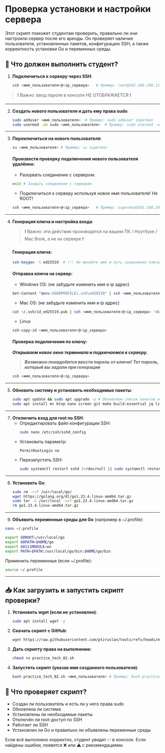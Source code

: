 # Проверка установки и настройки сервера

Этот скрипт поможет студентам проверить, правильно ли они настроили сервер после его аренды. Он проверяет наличие пользователя, установленных пакетов, конфигурацию SSH, а также корректность установки Go и переменных среды.

## 🔧 Что должен выполнить студент?

1. **Подключиться к серверу через SSH**:
   ```bash
   ssh <имя_пользователя>@<ip_сервера>   # Пример: root@192.168.208.11
   ```
  > ❗️ Важно: ввод пароля в консоли НЕ ОТОБРАЖАЕТСЯ ❗️
---   
2. **Создать нового пользователя и дать ему права sudo**:
   ```bash
   sudo adduser <имя_пользователя>  # Пример: sudo adduser superman
   sudo usermod -aG sudo <имя_пользователя>  # Пример: sudo usermod -aG sudo superman
   ```
---
3. **Переключиться на нового пользователя**:
   ```bash
   su <имя_пользователя> # Пример: su superman
   ```
   #### Произвести проверку подключения нового пользователя удалённо:
   - Разорвать соединение с сервером:
   ```bash
   exit # Закрыть соединение с сервером
   ```
   - Подключиться к серверу используя новое имя пользователя! Не ROOT!
   ```bash
   ssh <имя_пользователя>@<ip_сервера>   # Пример: superman@192.168.208.11
   ```
---
4. **Генерация ключа и настройка входа**:<br>

   >❗️ Важно: эти действия производятся на вашем ПК / Ноутбуке / Mac Book, а не на сервере ❗️
   #### Генерация ключа:
   ```bash
   ssh-keygen -t ed25519  # !!! Не меняйте имя и путь сохранения ключа (просто нажмимайте клавишу Ввод)! Также можно создать пароль для ключа.
   ```
   #### Отправка ключа на сервер:
     - Windows OS: (не забудьте изменить имя и ip адрес)
    ```bash
   Get-Content "$env:USERPROFILE\.ssh\ed25519" | ssh <имя_пользователя>@<ip_сервера> "mkdir -p ~/.ssh; cat >> ~/.ssh/authorized_keys; chmod 700 ~/.ssh; chmod 600 ~/.ssh/authorized_keys"
   ```
     - Mac OS: (не забудьте изменить имя и ip адрес)
   ```bash
   cat ~/.ssh/id_ed25519.pub | ssh <имя_пользователя>@<ip_сервера> 'mkdir -p ~/.ssh && chmod 700 ~/.ssh && cat >> ~/.ssh/authorized_keys && chmod 600 ~/.ssh/authorized_keys'
   ```
   - Linux
   ```bash
   ssh-copy-id <имя_пользователя>@<ip_сервера>
   ```
   #### Проверка подключения по ключу:
      ***Открываем новое окно терминала и подкючаемся к серверу.***
   > ***Возможно понадобится ввести пароль от ключа! Тот пароль, который вы задали при генерации***
    ```bash
   ssh <имя_пользователя>@<ip_сервера>
   ```
---
5. **Обновить систему и установить необходимые пакеты**:
   ```bash
   sudo apt update && sudo apt upgrade -y # Обновляем список пакетов и устанавливаем обновления
   sudo apt install mc btop nano screen git make build-essential jq lz4 -y # Устанавливаем необходимое ПО
   ```
---
7. **Отключить вход для root по SSH**:
   - Отредактировать файл конфигурации SSH:
     ```bash
     sudo nano /etc/ssh/sshd_config
     ```
   - Установить параметр:
     ```
     PermitRootLogin no
     ```
   - Перезапустить SSH:
     ```bash
     sudo systemctl restart sshd 2>/dev/null || sudo systemctl restart ssh
     ```
---
8. **Установить Go**:
   ```bash
   sudo rm -rvf /usr/local/go/
   wget https://golang.org/dl/go1.23.4.linux-amd64.tar.gz
   sudo tar -C /usr/local -xzf go1.23.4.linux-amd64.tar.gz
   rm go1.23.4.linux-amd64.tar.gz
   ```
---
9. **Объявить переменные среды для Go** (например в ~/.profile):
```bash
nano ~/.profile
```
   ```bash
   export GOROOT=/usr/local/go
   export GOPATH=$HOME/go
   export GO111MODULE=on
   export PATH=$PATH:/usr/local/go/bin:$HOME/go/bin
   ```
   Применить переменные (если ~/.profile):
   ```bash
   source ~/.profile
   ```
---
## 📥 Как загрузить и запустить скрипт проверки?

1. **Установить wget (если не установлен)**:
   ```bash
   sudo apt install wget -y
   ```
2. **Скачать скрипт с GitHub**:
   ```bash
   wget https://raw.githubusercontent.com/ptzruslan/tools/refs/heads/main/validator/tech02/practice_tech_02_ru.sh -O practice_tech_02.sh
   ```
3. **Дать скрипту права на выполнение**:
   ```bash
   chmod +x practice_tech_02.sh
   ```
4. **Запустить скрипт (указав имя созданного пользователя)**:
   ```bash
   bash practice_tech_02.sh <имя_пользователя> # Пример: bash practice_tech_02.sh superman
   ```

## 📌 Что проверяет скрипт?
- Создан ли пользователь и есть ли у него права sudo
- Обновлена ли система
- Установлены ли необходимые пакеты
- Отключён ли root-доступ по SSH
- Работает ли SSH
- Установлен ли Go и правильно ли объявлены переменные среды

Если всё выполнено корректно, студент увидит ✅ в консоли. Если найдены ошибки, появятся ❌ или ⚠️ с рекомендациями.
